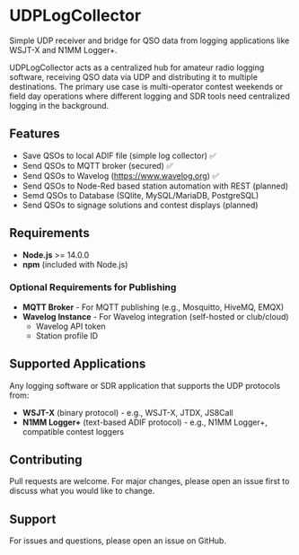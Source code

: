 # UDPLogCollector
Simple UDP receiver and bridge for QSO data from logging applications like WSJT-X and N1MM Logger+.

UDPLogCollector acts as a centralized hub for amateur radio logging software, receiving QSO data via UDP and distributing it to multiple destinations. The primary use case is multi-operator contest weekends or field day operations where different logging and SDR tools need centralized logging in the background.

## Features

- Save QSOs to local ADIF file (simple log collector) ✅
- Send QSOs to MQTT broker (secured) ✅
- Send QSOs to Wavelog (https://www.wavelog.org) ✅
- Send QSOs to Node-Red based station automation with REST (planned)
- Semd QSOs to Database (SQlite, MySQL/MariaDB, PostgreSQL)
- Send QSOs to signage solutions and contest displays (planned)

## Requirements

- **Node.js** >= 14.0.0
- **npm** (included with Node.js)

### Optional Requirements for Publishing

- **MQTT Broker** - For MQTT publishing (e.g., Mosquitto, HiveMQ, EMQX)
- **Wavelog Instance** - For Wavelog integration (self-hosted or club/cloud)
  - Wavelog API token
  - Station profile ID

## Supported Applications

Any logging software or SDR application that supports the UDP protocols from:
- **WSJT-X** (binary protocol) - e.g., WSJT-X, JTDX, JS8Call
- **N1MM Logger+** (text-based ADIF protocol) - e.g., N1MM Logger+, compatible contest loggers

## Contributing

Pull requests are welcome. For major changes, please open an issue first to discuss what you would like to change.

## Support

For issues and questions, please open an issue on GitHub.
